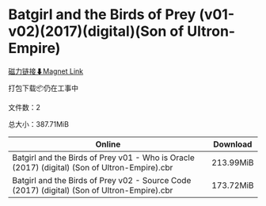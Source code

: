 # Batgirl and the Birds of Prey (v01-v02)(2017)(digital)(Son of Ultron-Empire)

[磁力链接⬇Magnet Link](magnet:?xt=urn:btih:27364c2faf2a23690bb938fa5bdf73289ea49c19&dn=Batgirl%20and%20the%20Birds%20of%20Prey%20%28v01-v02%29%282017%29%28digital%29%28Son%20of%20Ultron-Empire%29)

打包下载📦仍在工事中

文件数：2

总大小：387.71MiB

Online | Download
--- | ---
Batgirl and the Birds of Prey v01 - Who is Oracle (2017) (digital) (Son of Ultron-Empire).cbr | 213.99MiB
Batgirl and the Birds of Prey v02 - Source Code (2017) (digital) (Son of Ultron-Empire).cbr | 173.72MiB